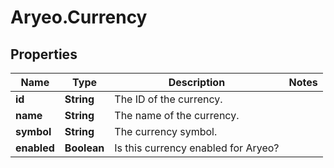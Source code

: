 # Aryeo.Currency

## Properties

Name | Type | Description | Notes
------------ | ------------- | ------------- | -------------
**id** | **String** | The ID of the currency. | 
**name** | **String** | The name of the currency. | 
**symbol** | **String** | The currency symbol. | 
**enabled** | **Boolean** | Is this currency enabled for Aryeo? | 


